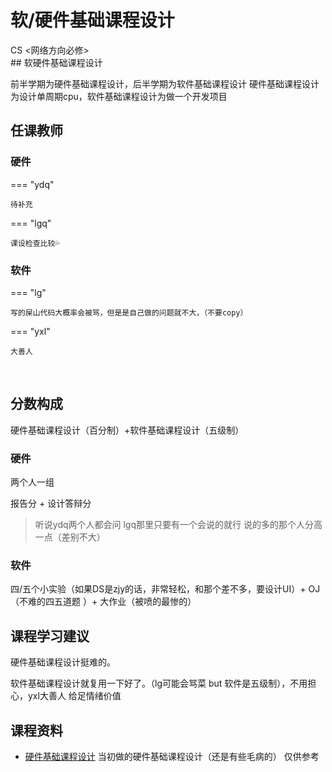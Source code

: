 # 软/硬件基础课程设计
<div class="badges">
<span class="badge cs-badge">CS <网络方向必修></span>
</div>
## 软硬件基础课程设计

前半学期为硬件基础课程设计，后半学期为软件基础课程设计
硬件基础课程设计 为设计单周期cpu，软件基础课程设计为做一个开发项目

## 任课教师

### 硬件

=== "ydq"

    待补充

=== "lgq" 

    课设检查比较💦

### 软件

=== "lg"

    写的屎山代码大概率会被骂，但是是自己做的问题就不大，（不要copy）

=== "yxl"

    大善人


​    


## 分数构成

硬件基础课程设计（百分制）+软件基础课程设计（五级制）

### 硬件

两个人一组

报告分 + 设计答辩分

> 听说ydq两个人都会问 lgq那里只要有一个会说的就行 说的多的那个人分高一点（差别不大）

### 软件

四/五个小实验（如果DS是zjy的话，非常轻松，和那个差不多，要设计UI）+ OJ （不难的四五道题 ）+ 大作业（被喷的最惨的）

## 课程学习建议

硬件基础课程设计挺难的。

软件基础课程设计就复用一下好了。（lg可能会骂菜 but 软件是五级制），不用担心，yxl大善人 给足情绪价值

## 课程资料

+ [硬件基础课程设计](https://1drv.ms/f/s!AtocDSkaQMHclgIEZpr8_v2cYMUo?e=SZhYHM)  当初做的硬件基础课程设计（还是有些毛病的） 仅供参考

  



